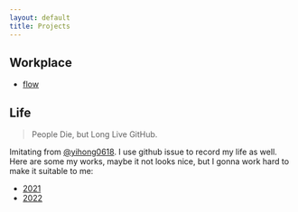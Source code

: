 ```yaml
---
layout: default
title: Projects
---
```


## Workplace

- [flow](//bgzocg.github.io/flow)

## Life

> People Die, but Long Live GitHub.

Imitating from [@yihong0618](https://github.com/yihong0618/gitblog/issues/177). I use github issue to record my life as well. Here are some my works, maybe it not looks nice, but I gonna work hard to make it suitable to me:

- [2021](//bgzocg.github.io/2021)
- [2022](//bgzocg.github.io/2021)
